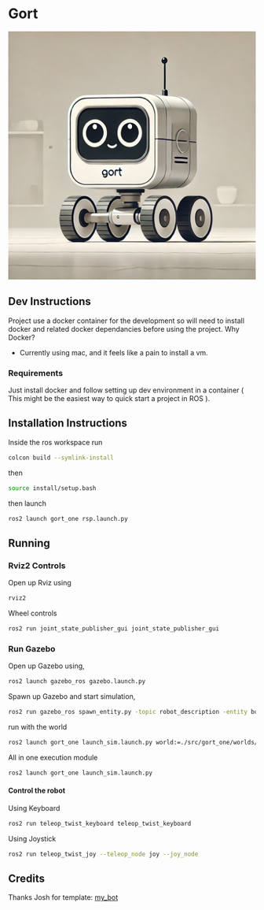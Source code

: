# Gort

![gort project image](images/image.png "Gort")


## Dev Instructions

Project use a docker container for the development so will need to install docker and related docker dependancies before using the project.
Why Docker?
- Currently using mac, and it feels like a pain to install a vm.


### Requirements

Just install docker and follow setting up dev environment in a container ( This might be the easiest way to quick start a project in ROS ).



## Installation Instructions


Inside the ros workspace run

```bash
colcon build --symlink-install
```

then 

```bash
source install/setup.bash
```

then launch

 ```bash
ros2 launch gort_one rsp.launch.py
 ```

## Running 


### Rviz2 Controls

Open up Rviz using

```bash
rviz2
```

Wheel controls

```bash
ros2 run joint_state_publisher_gui joint_state_publisher_gui
```


### Run Gazebo

Open up Gazebo using,

```bash
ros2 launch gazebo_ros gazebo.launch.py
```

Spawn up Gazebo and start simulation,

```bash
ros2 run gazebo_ros spawn_entity.py -topic robot_description -entity bot_name
```

run with the world

```bash
ros2 launch gort_one launch_sim.launch.py world:=./src/gort_one/worlds/..
```

All in one execution module

```bash
ros2 launch gort_one launch_sim.launch.py
```


#### Control the robot 

Using Keyboard

```bash
ros2 run teleop_twist_keyboard teleop_twist_keyboard
```

Using Joystick

```bash
ros2 run teleop_twist_joy --teleop_node joy --joy_node

```

## Credits
Thanks Josh for template: [my_bot](https://github.com/joshnewans/my_bot)

